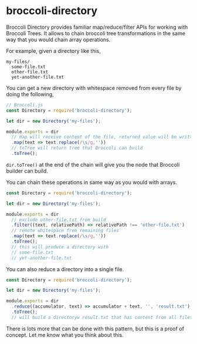 # broccoli-directory

Broccoli Directory provides familiar map/reduce/filter APIs for working with Broccoli Trees. It allows to chain broccoli tree transformations in the same way that you would chain array operations.

For example, given a directory like this,

```
my-files/
  some-file.txt
  other-file.txt
  yet-another-file.txt
```

You can get a new directory with whitespace removed from every file by doing the following,

```js
// Broccoli.js
const Directory = require('broccoli-directory');

let dir = new Directory('my-files');

module.exports = dir
  // map will receive content of the file, returned value will be written to the new file
  .map(text => text.replace(/\s/g,''))
  // toTree will return tree that Broccoli can build
  .toTree();
```

`dir.toTree()` at the end of the chain will give you the node that Broccoli builder can build.

You can chain these operations in same way as you would with arrays.

```js
const Directory = require('broccoli-directory');

let dir = new Directory('my-files');

module.exports = dir
  // exclude other-file.txt from build
  .filter((text, relativePath) => relativePath !== 'other-file.txt')
  // remote whitespace from remaining files
  .map(text => text.replace(/\s/g,''))
  .toTree();
  // this will produce a directory with
  // some-file.txt
  // yet-another-file.txt
```

You can also reduce a directory into a single file.

```js
const Directory = require('broccoli-directory');

let dir = new Directory('my-files');

module.exports = dir
  .reduce((accumulator, text) => accumulator + text, '', 'result.txt')
  .toTree();
  // will build a directoryw result.txt that has content from all files in it 
```

There is lots more that can be done with this pattern, but this is a proof of concept. Let me know what you think about this.
